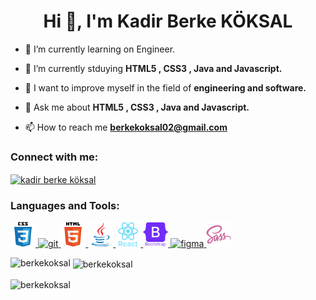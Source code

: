 <h1 align="center">Hi 👋, I'm Kadir Berke KÖKSAL</h1>

- 🔭 I’m currently learning on Engineer.

- 🌱 I’m currently stduying **HTML5 , CSS3 , Java and Javascript.**

- 🔮 I want to improve myself in the field of **engineering and software.**

- 💬 Ask me about **HTML5 , CSS3 , Java and Javascript.**

- 📫 How to reach me **berkekoksal02@gmail.com**

<h3 align="left">Connect with me:</h3>
<p align="left">
<a href="https://www.linkedin.com/in/kadir-berke-köksal-824506255/" target="blank"><img align="center" src="https://raw.githubusercontent.com/rahuldkjain/github-profile-readme-generator/master/src/images/icons/Social/linked-in-alt.svg" alt="kadir berke köksal" height="30" width="40" /></a>
</p>

<h3 align="left">Languages and Tools:</h3>
<p align="left"> <a href="https://www.w3schools.com/css/" target="_blank" rel="noreferrer"> <img src="https://raw.githubusercontent.com/devicons/devicon/master/icons/css3/css3-original-wordmark.svg" alt="css3" width="40" height="40"/> </a> <a href="https://git-scm.com/" target="_blank" rel="noreferrer"> <img src="https://www.vectorlogo.zone/logos/git-scm/git-scm-icon.svg" alt="git" width="40" height="40"/> </a> <a href="https://www.w3.org/html/" target="_blank" rel="noreferrer"> <img src="https://raw.githubusercontent.com/devicons/devicon/master/icons/html5/html5-original-wordmark.svg" alt="html5" width="40" height="40"/> </a> <a href="https://www.java.com" target="_blank" rel="noreferrer"> <img src="https://raw.githubusercontent.com/devicons/devicon/master/icons/java/java-original.svg" alt="java" width="40" height="40"/> </a> <a href="https://reactjs.org/" target="_blank" rel="noreferrer"> <img src="https://raw.githubusercontent.com/devicons/devicon/master/icons/react/react-original-wordmark.svg" alt="react" width="40" height="40"/> 
<a href="https://getbootstrap.com" target="_blank" rel="noreferrer"> <img src="https://raw.githubusercontent.com/devicons/devicon/master/icons/bootstrap/bootstrap-plain-wordmark.svg" alt="bootstrap" width="40" height="40"/> </a> <a href="https://www.figma.com/" target="_blank" rel="noreferrer"> <img src="https://www.vectorlogo.zone/logos/figma/figma-icon.svg" alt="figma" width="40" height="40"/> </a> 
  <a href="https://sass-lang.com" target="_blank" rel="noreferrer"> <img src="https://raw.githubusercontent.com/devicons/devicon/master/icons/sass/sass-original.svg" alt="sass" width="40" height="40"/> </a> </p>

<p><img align="left" src="https://github-readme-stats.vercel.app/api/top-langs?username=berkekoksal&show_icons=true&locale=en&layout=compact" alt="berkekoksal" /></p>

<p>&nbsp;<img align="center" src="https://github-readme-stats.vercel.app/api?username=berkekoksal&show_icons=true&locale=en" alt="berkekoksal" /></p>

<p><img align="center" src="https://github-readme-streak-stats.herokuapp.com/?user=berkekoksal&" alt="berkekoksal" /></p>

